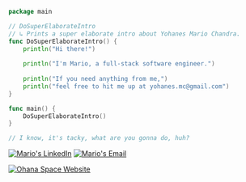 ```go
package main

// DoSuperElaborateIntro
// ↳ Prints a super elaborate intro about Yohanes Mario Chandra.
func DoSuperElaborateIntro() {
    println("Hi there!")
    
    println("I'm Mario, a full-stack software engineer.")
    
    println("If you need anything from me,")
    println("feel free to hit me up at yohanes.mc@gmail.com")
}

func main() {
    DoSuperElaborateIntro()
}

// I know, it's tacky, what are you gonna do, huh?
```
[![Mario's LinkedIn](https://img.shields.io/badge/LinkedIn-0077B5?style=for-the-badge&logo=linkedin&logoColor=white)](https://www.linkedin.com/in/yohanesmario)
[![Mario's Email](https://img.shields.io/badge/Gmail-D14836?style=for-the-badge&logo=gmail&logoColor=white)](mailto:yohanes.mc@gmail.com)

[![Ohana Space Website](https://img.shields.io/badge/ohanaspace.id-629CD4?style=for-the-badge&logo=google-chrome&logoColor=white)](https://ohanaspace.id)